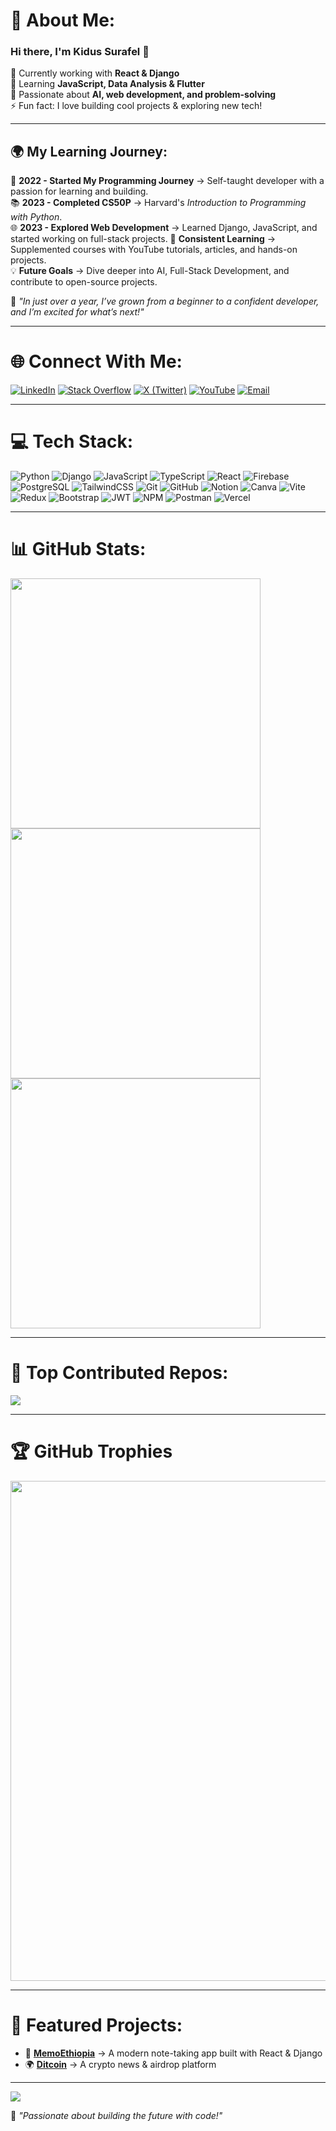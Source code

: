 # 💫 About Me:
### Hi there, I'm **Kidus Surafel** 👋  
🔭 Currently working with **React & Django**  
🌱 Learning **JavaScript, Data Analysis & Flutter**  
🎯 Passionate about **AI, web development, and problem-solving**  
⚡ Fun fact: I love building cool projects & exploring new tech!  

---

## 🌍 My Learning Journey:  
🚀 **2022 - Started My Programming Journey** → Self-taught developer with a passion for learning and building.  
📚 **2023 - Completed CS50P** → Harvard's *Introduction to Programming with Python*.  
🌐 **2023 - Explored Web Development** → Learned Django, JavaScript, and started working on full-stack projects. 
🎥 **Consistent Learning** → Supplemented courses with YouTube tutorials, articles, and hands-on projects.  
💡 **Future Goals** → Dive deeper into AI, Full-Stack Development, and contribute to open-source projects.  

🌟 *"In just over a year, I’ve grown from a beginner to a confident developer, and I’m excited for what’s next!"*  


---

# 🌐 Connect With Me:
[![LinkedIn](https://img.shields.io/badge/LinkedIn-%230077B5.svg?logo=linkedin&logoColor=white)](https://linkedin.com/in/kidus-surafel)  [![Stack Overflow](https://img.shields.io/badge/-Stackoverflow-FE7A16?logo=stack-overflow&logoColor=white)](https://stackoverflow.com/users/25660202/kidus-surafel)  [![X (Twitter)](https://img.shields.io/badge/X-black.svg?logo=X&logoColor=white)](https://x.com/@KidusPanda1824)  [![YouTube](https://img.shields.io/badge/YouTube-%23FF0000.svg?logo=YouTube&logoColor=white)](https://www.youtube.com/channel/UCZQz7rScTBd-8MH4TGDOccA)  [![Email](https://img.shields.io/badge/Email-D14836?logo=gmail&logoColor=white)](mailto:seeh51593@gmail.com)  

---
# 💻 Tech Stack:
![Python](https://img.shields.io/badge/python-3670A0?style=for-the-badge&logo=python&logoColor=ffdd54)  ![Django](https://img.shields.io/badge/Django-%23092E20.svg?style=for-the-badge&logo=django&logoColor=white)  ![JavaScript](https://img.shields.io/badge/javascript-%23323330.svg?style=for-the-badge&logo=javascript&logoColor=%23F7DF1E)  ![TypeScript](https://img.shields.io/badge/typescript-%23007ACC.svg?style=for-the-badge&logo=typescript&logoColor=white)  ![React](https://img.shields.io/badge/react-%2361DAFB.svg?style=for-the-badge&logo=react&logoColor=white)  ![Firebase](https://img.shields.io/badge/firebase-%23039BE5.svg?style=for-the-badge&logo=firebase)  ![PostgreSQL](https://img.shields.io/badge/PostgreSQL-%23316192.svg?style=for-the-badge&logo=postgresql&logoColor=white)  ![TailwindCSS](https://img.shields.io/badge/tailwindcss-%2338B2AC.svg?style=for-the-badge&logo=tailwind-css&logoColor=white)  ![Git](https://img.shields.io/badge/git-%23F05033.svg?style=for-the-badge&logo=git&logoColor=white)  ![GitHub](https://img.shields.io/badge/github-%23121011.svg?style=for-the-badge&logo=github&logoColor=white)  ![Notion](https://img.shields.io/badge/Notion-%23000000.svg?style=for-the-badge&logo=notion&logoColor=white)  ![Canva](https://img.shields.io/badge/Canva-%2300C4CC.svg?style=for-the-badge&logo=Canva&logoColor=white)  ![Vite](https://img.shields.io/badge/vite-%23646CFF.svg?style=for-the-badge&logo=vite&logoColor=white)  ![Redux](https://img.shields.io/badge/redux-%23593d88.svg?style=for-the-badge&logo=redux&logoColor=white)  ![Bootstrap](https://img.shields.io/badge/bootstrap-%23563D7C.svg?style=for-the-badge&logo=bootstrap&logoColor=white)  ![JWT](https://img.shields.io/badge/JWT-black?style=for-the-badge&logo=JSON%20web%20tokens)  ![NPM](https://img.shields.io/badge/NPM-%23CB3837.svg?style=for-the-badge&logo=npm&logoColor=white)  ![Postman](https://img.shields.io/badge/Postman-FF6C37?style=for-the-badge&logo=postman&logoColor=white)  ![Vercel](https://img.shields.io/badge/vercel-%23000000.svg?style=for-the-badge&logo=vercel&logoColor=white)  

---

# 📊 GitHub Stats:

<img src="https://github-readme-stats.vercel.app/api?username=Kidus-fu&theme=tokyonight&hide_border=false&include_all_commits=true&count_private=true" width="400" />
<img src="https://github-readme-streak-stats.herokuapp.com/?user=Kidus-fu&theme=tokyonight&hide_border=false" width="400" />
<img src="https://github-readme-stats.vercel.app/api/top-langs/?username=Kidus-fu&theme=tokyonight&hide_border=false&layout=pie" width="400" height="400"/>

---

# 🚀 Top Contributed Repos:
![](https://github-contributor-stats.vercel.app/api?username=Kidus-fu&limit=5&theme=merko&combine_all_yearly_contributions=true)  

---

# 🏆 GitHub Trophies
<div align="center">
  <img src="https://github-profile-trophy.vercel.app/?username=Kidus-fu&theme=tokyonight&no-frame=true&row=1&column=6" width="800"/>
</div>

---

# 🌟 Featured Projects:
- 📝 **[MemoEthiopia](https://github.com/Kidus-fu/MemoEthiopia)** → A modern note-taking app built with React & Django  
- 🌍 **[Ditcoin](https://github.com/Kidus-fu/Ditcoine)** → A crypto news & airdrop platform  

---

[![](https://visitcount.itsvg.in/api?id=Kidus-fu&icon=0&color=6)](https://visitcount.itsvg.in)  

🚀 *"Passionate about building the future with code!"*  
